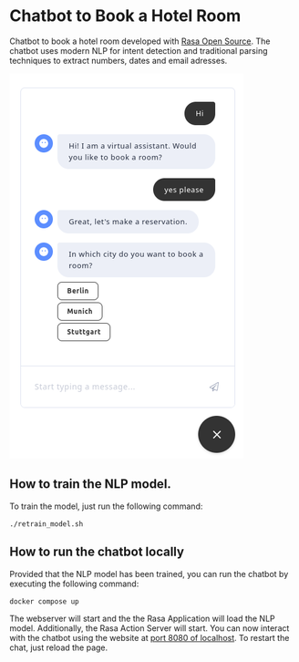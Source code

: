# Chatbot to Book a Hotel Room

Chatbot to book a hotel room developed with [Rasa Open Source](https://rasa.com/docs/rasa/). The chatbot uses modern NLP for intent detection and traditional parsing techniques to extract numbers, dates and email adresses.

![screenshot](img/screenshot.png)

## How to train the NLP model.
To train the model, just run the following command:

```
./retrain_model.sh
```

## How to run the chatbot locally
Provided that the NLP model has been trained, you can run the chatbot by executing the following command:

```
docker compose up
```

The webserver will start and the the Rasa Application will load the NLP model. Additionally, the Rasa Action Server will start. 
You can now interact with the chatbot using the website at [port 8080 of localhost](http://localhost:8080/).
To restart the chat, just reload the page.

